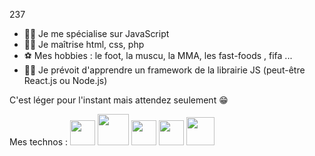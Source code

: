 237 
 

- 💪🏿 Je me spécialise sur JavaScript 
- 👌🏿 Je maîtrise html, css, php
- ⚽ Mes hobbies : le foot, la muscu, la MMA, les fast-foods , fifa ...
- 🤲🏿 Je prévoit d'apprendre un framework de la librairie JS (peut-être React.js ou Node.js)


C'est léger pour l'instant mais attendez seulement 😁


Mes technos : 
<img src="https://cdn.jsdelivr.net/gh/devicons/devicon/icons/html5/html5-original.svg" width="40px" /> 
<img src="https://cdn.jsdelivr.net/gh/devicons/devicon/icons/css3/css3-original-wordmark.svg" width="50px"/> 
<img src="https://cdn.jsdelivr.net/gh/devicons/devicon/icons/javascript/javascript-plain.svg" width="40px" />
<img src="https://cdn.jsdelivr.net/gh/devicons/devicon/icons/vscode/vscode-original.svg" width="40"/>
<img src="https://cdn.jsdelivr.net/gh/devicons/devicon/icons/php/php-original.svg" width="45"/>
         
          
